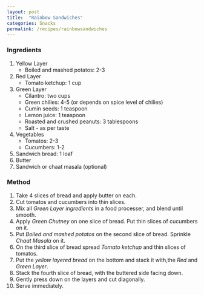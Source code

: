 ```yaml
---
layout: post
title:  "Rainbow Sandwiches"
categories: Snacks
permalink: /recipes/rainbowsandwiches
---
```

### Ingredients
1. Yellow Layer
   * Boiled and mashed potatos: 2-3
2. Red Layer
   * Tomato ketchup: 1 cup
3. Green Layer
   * Cilantro: two cups
   * Green chilies: 4-5 (or depends on spice level of chilies) 
   * Cumin seeds: 1 teaspoon
   * Lemon juice: 1 teaspoon
   * Roasted and crushed peanuts: 3 tablespoons
   * Salt - as per taste
4. Vegetables
   * Tomatos: 2-3
   * Cucumbers: 1-2
5. Sandwich bread: 1 loaf
6. Butter
7. Sandwich or chaat masala (optional)

### Method
1. Take 4 slices of bread and apply butter on each.
2. Cut tomatos and cucumbers into thin slices.
3. Mix all _Green Layer ingredients_ in a food processer, and blend until smooth.
4. Apply _Green Chutney_ on one slice of bread. Put thin slices of cucumbers on it.
5. Put _Boiled and mashed potatos_ on the second slice of bread. Sprinkle _Chaat Masala_ on it.
6. On the third slice of bread spread _Tomato ketchup_ and thin slices of tomatos.
7. Put the  _yellow layered bread_ on the bottom and stack it with,the _Red_ and _Green Layer_.
8. Stack the fourth slice of bread, with the buttered side facing down.
9. Gently press down on the layers and cut diagonally.
10. Serve immediately.
